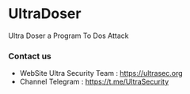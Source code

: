 # UltraDoser
Ultra Doser a Program To Dos  Attack


### Contact us
- WebSite Ultra Security Team : https://ultrasec.org
- Channel Telegram : https://t.me/UltraSecurity
